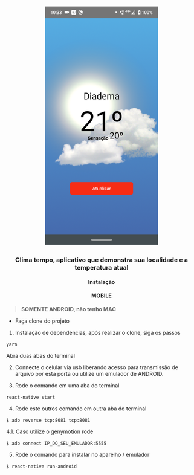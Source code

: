 <h1 align="center">
  <img alt="Fastfeet" title="Fastfeet" src="src/assets/democlear.png" width="300px" />
</h1>


<h3 align="center">
  Clima tempo, aplicativo que demonstra sua localidade e a temperatura atual
</h3>


<h4 align="center"><strong>Instalação</strong></h4>
<h4 align="center"><strong>MOBILE</strong></h4>

>**SOMENTE ANDROID, não tenho MAC**

<ul>
  <li>Faça clone do projeto</li>
</ul>

1. Instalação de dependencias, após realizar o clone, siga os passos

```
yarn
```

Abra duas abas do terminal

2. Connecte o celular via usb liberando acesso para transmissão de arquivo por esta porta ou utilize um emulador de ANDROID. 

3. Rode o comando em uma aba do terminal

```
react-native start
```

4. Rode este outros comando em outra aba do terminal

```
$ adb reverse tcp:8081 tcp:8081

```

4.1. Caso utilize o genymotion rode

```
$ adb connect IP_DO_SEU_EMULADOR:5555
```

5. Rode o comando para instalar no aparelho / emulador

```
$ react-native run-android
